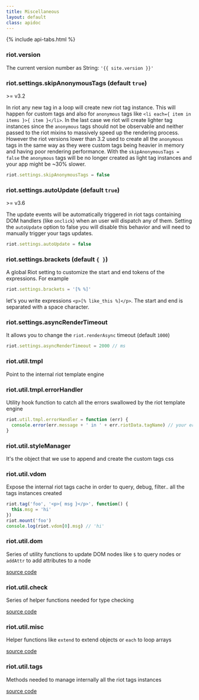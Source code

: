 ```yaml
---
title: Miscellaneous
layout: default
class: apidoc
---
```


{% include api-tabs.html %}


### <a name="version"></a> riot.version

The current version number as String: `'{{ site.version }}'`

### <a name="skipanonymoustags"></a> riot.settings.skipAnonymousTags (default `true`)

<span class="tag red">&gt;= v3.2</span>

In riot any new tag in a loop will create new riot tag instance. This will happen for custom tags and also for `anonymous` tags like `<li each={ item in items }>{ item }</li>`. In the last case we riot will create lighter tag instances since the `anonymous` tags should not be observable and neither passed to the riot mixins to massively speed up the rendering process.
However the riot versions lower than 3.2 used to create all the `anonymous` tags in the same way as they were custom tags being heavier in memory and having poor rendering performance.  With the `skipAnonymousTags = false` the `anonymous` tags will be no longer created as light tag instances and your app might be ~30% slower.

``` js
riot.settings.skipAnonymousTags = false
```

### <a name="autoupdate"></a> riot.settings.autoUpdate (default `true`)

<span class="tag red">&gt;= v3.6</span>

The update events will be automatically triggered in riot tags containing DOM handlers (like `onclick`) when an user will dispatch any of them. Setting the `autoUpdate` option to false you will disable this behavior and will need to manually trigger your tags updates.

``` js
riot.settings.autoUpdate = false
```

### <a name="brackets"></a> riot.settings.brackets (default `{ }`)

A global Riot setting to customize the start and end tokens of the expressions. For example


``` js
riot.settings.brackets = '[% %]'
```

let's you write expressions `<p>[% like_this %]</p>`. The start and end is separated with a space character.


### <a name="asyncrendertimeout"></a> riot.settings.asyncRenderTimeout

It allows you to change the `riot.renderAsync` timeout (default `1000`)

```js
riot.settings.asyncRenderTimeout = 2000 // ms
```

### <a name="util"></a> riot.util.tmpl

Point to the internal riot template engine

### <a name="tmpl-errors"></a> riot.util.tmpl.errorHandler

Utility hook function to catch all the errors swallowed by the riot template engine

```js
riot.util.tmpl.errorHandler = function (err) {
  console.error(err.message + ' in ' + err.riotData.tagName) // your error logic here
}
```

### <a name="util"></a> riot.util.styleManager

It's the object that we use to append and create the custom tags css

### <a name="util"></a> riot.util.vdom

Expose the internal riot tags cache in order to query, debug, filter.. all the tags instances created

```js
riot.tag('foo', '<p>{ msg }</p>', function() {
  this.msg = 'hi'
})
riot.mount('foo')
console.log(riot.vdom[0].msg) // 'hi'
```

### <a name="util"></a> riot.util.dom

Series of utility functions to update DOM nodes like `$` to query nodes or `addAttr` to add attributes to a node

[source code](https://github.com/riot/riot/blob/master/lib/browser/common/util/dom.js)

### <a name="util"></a> riot.util.check

Series of helper functions needed for type checking

[source code](https://github.com/riot/riot/blob/master/lib/browser/common/util/check.js)

### <a name="util"></a> riot.util.misc

Helper functions like `extend` to extend objects or `each` to loop arrays

[source code](https://github.com/riot/riot/blob/master/lib/browser/common/util/misc.js)

### <a name="util"></a> riot.util.tags

Methods needed to manage internally all the riot tags instances

[source code](https://github.com/riot/riot/blob/master/lib/browser/common/util/tags.js)
